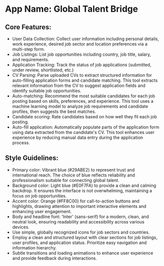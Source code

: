 # **App Name**: Global Talent Bridge

## Core Features:

- User Data Collection: Collect user information including personal details, work experience, desired job sector and location preferences via a multi-step form.
- Job Listings: List job opportunities including country, job title, salary, and requirements.
- Application Tracking: Track the status of job applications (submitted, under review, shortlisted, etc.)
- CV Parsing: Parse uploaded CVs to extract structured information for auto-filling application forms and candidate matching. This tool extracts relevant information from the CV to suggest application fields and identify suitable job opportunities.
- Auto-matching: Recommend the most suitable candidates for each job posting based on skills, preferences, and experience. This tool uses a machine learning model to analyze job requirements and candidate profiles, then suggests the best matches.
- Candidate scoring: Rate candidates based on how well they fit each job posting.
- Auto-fill application: Automatically populate parts of the application form using data extracted from the candidate's CV. This tool enhances user experience by reducing manual data entry during the application process.

## Style Guidelines:

- Primary color: Vibrant blue (#29ABE2) to represent trust and international reach. The choice of blue reflects reliability and professionalism suitable for connecting global talent.
- Background color: Light blue (#E0F7FA) to provide a clean and calming backdrop. It ensures the interface is not overwhelming, maintaining a focus on job opportunities.
- Accent color: Orange (#FF8C00) for call-to-action buttons and highlights, drawing attention to important interactive elements and enhancing user engagement.
- Body and headline font: 'Inter' (sans-serif) for a modern, clean, and neutral look, ensuring readability and accessibility across various devices.
- Use simple, globally recognized icons for job sectors and countries.
- Employ a clean and structured layout with clear sections for job listings, user profiles, and application status. Prioritize easy navigation and information hierarchy.
- Subtle transitions and loading animations to enhance user experience and provide feedback during interactions.
